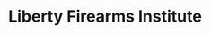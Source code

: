 ---
title: "Liberty Firearms Institute"
url: /johnstown/liberty-firearms-institute/
shop: weapons
---
